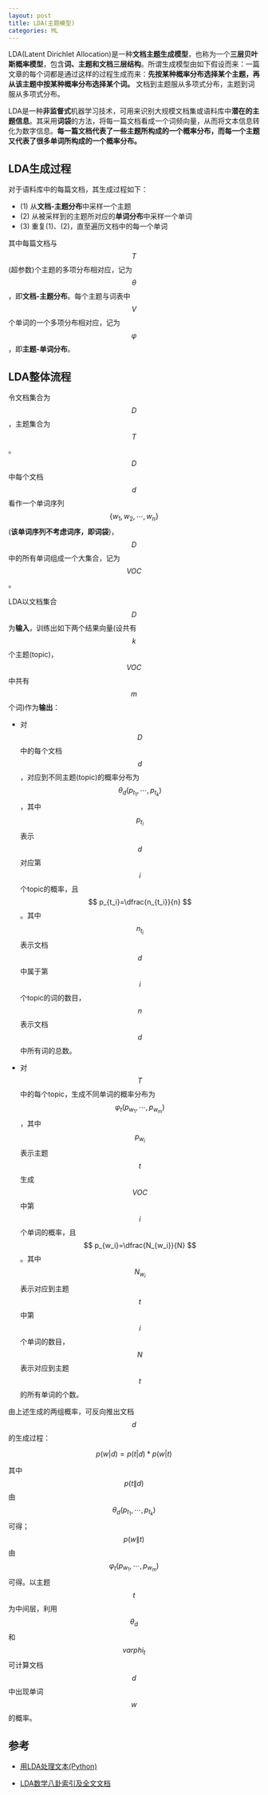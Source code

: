 ```yaml
---
layout: post
title: LDA(主题模型)
categories: ML 
---
```


LDA(Latent Dirichlet Allocation)是一种**文档主题生成模型**，也称为一个**三层贝叶斯概率模型**，包含**词、主题和文档三层结构**。所谓生成模型由如下假设而来：一篇文章的每个词都是通过这样的过程生成而来：**先按某种概率分布选择某个主题，再从该主题中按某种概率分布选择某个词。** 文档到主题服从多项式分布，主题到词服从多项式分布。

LDA是一种**非监督式**机器学习技术，可用来识别大规模文档集或语料库中**潜在的主题信息**。其采用**词袋**的方法，将每一篇文档看成一个词频向量，从而将文本信息转化为数字信息。**每一篇文档代表了一些主题所构成的一个概率分布，而每一个主题又代表了很多单词所构成的一个概率分布。**


## LDA生成过程
对于语料库中的每篇文档，其生成过程如下：

- (1) 从**文档-主题分布**中采样一个主题
- (2) 从被采样到的主题所对应的**单词分布**中采样一个单词
- (3) 重复(1)、(2)，直至遍历文档中的每一个单词

其中每篇文档与$$T$$(超参数)个主题的多项分布相对应，记为$$\theta$$，即**文档-主题分布**。每个主题与词表中$$V$$个单词的一个多项分布相对应，记为$$\varphi$$，即**主题-单词分布**。


## LDA整体流程
令文档集合为$$D$$，主题集合为$$T$$。$$D$$中每个文档$$d$$看作一个单词序列$$\left\{ w_1,w_2,\cdots ,w_n \right\}$$ (**该单词序列不考虑词序，即词袋**)，$$D$$中的所有单词组成一个大集合，记为$$VOC$$。

LDA以文档集合$$D$$为**输入**，训练出如下两个结果向量(设共有$$k$$个主题(topic)，$$VOC$$中共有$$m$$个词)作为**输出**：

- 对$$D$$中的每个文档$$d$$，对应到不同主题(topic)的概率分布为$$
\theta _d\left( p_{t_1},\cdots ,p_{t_k} \right) 
$$，其中$$p_{t_i}$$表示$$d$$对应第$$i$$个topic的概率，且$$
p_{t_i}=\dfrac{n_{t_i}}{n}
$$。其中$$n_{t_i}$$表示文档$$d$$中属于第$$i$$个topic的词的数目，$$n$$表示文档$$d$$中所有词的总数。

- 对$$T$$中的每个topic，生成不同单词的概率分布为$$
\varphi _t\left( p_{w_1},\cdots ,p_{w_m} \right) 
$$，其中$$p_{w_i}$$表示主题$$t$$生成$$VOC$$中第$$i$$个单词的概率，且$$
p_{w_i}=\dfrac{N_{w_i}}{N}
$$。其中$$N_{w_i}$$表示对应到主题$$t$$中第$$i$$个单词的数目，$$N$$表示对应到主题$$t$$的所有单词的个数。

由上述生成的两组概率，可反向推出文档$$d$$的生成过程：

$$
p\left( w\left| d \right. \right) =p\left( t\left| d \right. \right) *p\left( w\left| t \right. \right) 
$$

其中$$p\left( t\left\| d \right. \right)$$由$$
\theta _d\left( p_{t_1},\cdots ,p_{t_k} \right) 
$$可得；$$p\left( w\left\| t \right. \right)$$由$$
\varphi _t\left( p_{w_1},\cdots ,p_{w_m} \right) 
$$可得。以主题$$t$$为中间层，利用$$\theta _d$$和$$varphi _t$$可计算文档$$d$$中出现单词$$w$$的概率。



## 参考

- [用LDA处理文本(Python)](https://blog.csdn.net/u013710265/article/details/73480332)

- [LDA数学八卦索引及全文文档](https://zhuanlan.zhihu.com/p/57418059)
